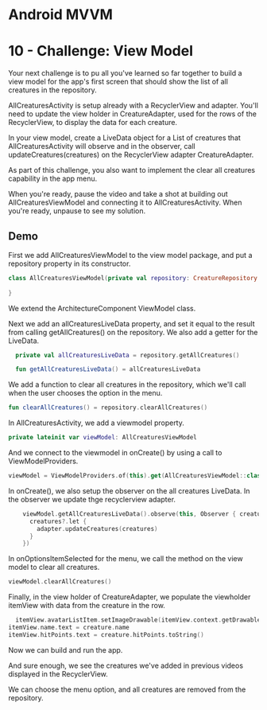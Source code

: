 # Android MVVM
# 10 - Challenge: View Model

Your next challenge is to pu all you've learned so far together to build a view model for the app's first screen that should show the list of all creatures in the repository.

AllCreaturesActivity is setup already with a RecyclerView and adapter. You'll need to update the view holder in CreatureAdapter, used for the rows of the RecyclerView, to display the data for each creature.

In your view model, create a LiveData object for a List of creatures that AllCreaturesActivity will observe and in the observer, call updateCreatures(creatures) on the RecyclerView adapter CreatureAdapter.

As part of this challenge, you also want to implement the clear all creatures capability in the app menu.

When you're ready, pause the video and take a shot at building out AllCreaturesViewModel and connecting it to AllCreaturesActivity. When you're ready, unpause to see my solution.

## Demo

First we add AllCreaturesViewModel to the view model package, and put a repository property in its constructor.


```kotlin
class AllCreaturesViewModel(private val repository: CreatureRepository = RoomRepository()) : ViewModel() {
  
}
```

We extend the ArchitectureComponent ViewModel class.

Next we add an allCreaturesLiveData property, and set it equal to the result from calling getAllCreatures() on the repository. We also add a getter for the LiveData.

```kotlin
  private val allCreaturesLiveData = repository.getAllCreatures()

  fun getAllCreaturesLiveData() = allCreaturesLiveData
```

We add a function to clear all creatures in the repository, which we'll call when the user chooses the option in the menu.

```kotlin
fun clearAllCreatures() = repository.clearAllCreatures()
```

In AllCreaturesActivity, we add a viewmodel property.

```kotlin
private lateinit var viewModel: AllCreaturesViewModel
```

And we connect to the viewmodel in onCreate() by using a call to ViewModelProviders.

```kotlin
viewModel = ViewModelProviders.of(this).get(AllCreaturesViewModel::class.java)
```

In onCreate(), we also setup the observer on the all creatures LiveData. In the observer we update thge recyclerview adapter.

```kotlin
    viewModel.getAllCreaturesLiveData().observe(this, Observer { creatures ->
      creatures?.let {
        adapter.updateCreatures(creatures)
      }
    })
```

In onOptionsItemSelected for the menu, we call the method on the view model to clear all creatures.

```kotlin
viewModel.clearAllCreatures()
```

Finally, in the view holder of CreatureAdapter, we populate the viewholder itemView with data from the creature in the row.

```kotlin
  itemView.avatarListItem.setImageDrawable(itemView.context.getDrawable(creature.drawable))
itemView.name.text = creature.name
itemView.hitPoints.text = creature.hitPoints.toString()
```

Now we can build and run the app.

And sure enough, we see the creatures we've added in previous videos displayed in the RecyclerView.

We can choose the menu option, and all creatures are removed from the repository.